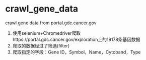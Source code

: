 # crawl_gene_data
crawl gene data from portal.gdc.cancer.gov
1. 使用selenium+Chromedriver爬取https://portal.gdc.cancer.gov/exploration上的19178条基因数据
2. 爬取的数据经过了筛选(filter)
3. 爬取指定的字段：Gene ID，Symbol，Name，Cytoband，Type